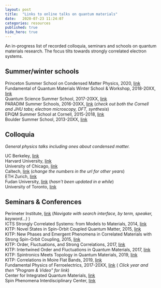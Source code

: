 ```yaml
---
layout: post
title:  "Links to online talks on quantum materials"
date:   2020-07-23 11:24:07
categories: resources
published: true
hide_hero: true
---
```



An in-progress list of recorded colloquia, seminars and schools on quantum materials research. The focus tilts towards strongly correlated electron systems.

## Summer/winter schools
Princeton Summer School on Condensed Matter Physics, 2020, [link](https://pccm.princeton.edu/psscmp-webinars)<br/>
Fundamental of Quantum Materials Winter School & Workshop, 2018-20XX, [link](https://fqm.physics.umd.edu/home)<br/> 
Quantum Science Summer School, 2017-20XX, [link](http://qs3.mit.edu/)<br/>
PARADIM Summer Schools, 2016-20XX, [link](https://www.paradim.org/summer_schools_past) (<em>check out both the Cornell and JHU tabs; electron microscopy, DFT, synthesis</em>)<br/>
EPiQM Summer School at Cornell, 2015-2018, [link](https://www.youtube.com/c/CornellLaboratoryofAtomicandSolidStatePhysicsLASSP/playlists)<br/>
Boulder Summer School, 2013-20XX, [link]()

## Colloquia

<em>General physics talks including ones about condensed matter.</em>

UC Berkeley, [link]( http://physics.berkeley.edu/resources/colloquia-and-videos)<br/>
Harvard University, [link](https://www.physics.harvard.edu/events/colloq_archive)<br/>
University of Chicago, [link]( http://kersten.uchicago.edu/event_video/colloquia/index_colloquia.html)<br/>
Caltech, [link](http://pmaweb.caltech.edu/~physcoll/PhysColl17-18.html) (<em>change the numbers in the url for other years</em>)<br/>
ETH Zurich, [link](https://www.video.ethz.ch/speakers/zurich_physics_colloquium.html)<br/>
Fudan University, [link](http://phys.fudan.edu.cn/eng/wecture/list.htm) (<em>hasn't been updated in a while</em>)<br/>
University of Toronto, [link](https://www.youtube.com/channel/UCVRy29tW8aPN_lE-B0yC4Aw)

## Seminars & Conferences

Perimeter Institute, [link](http://pirsa.org/) (<em>Navigate with search interface, by term, speaker, keyword...) </em>)<br/>
ICTS Strongly Correlated Systems: from Models to Materials, 2014, [link](https://www.icts.res.in/program/MTM2014/talks)<br/>
KITP: Novel States in Spin-Orbit Coupled Quantum Matter, 2015, [link](http://online.kitp.ucsb.edu/online/lsmatter_c15/)<br/>
KITP: New Phases and Emergent Phenomena in Correlated Materials with Strong Spin-Orbit Coupling, 2015, [link](http://online.kitp.ucsb.edu/online/lsmatter15/)<br/>
KITP: Order, Fluctuations, and Strong Correlations, 2017, [link](http://online.kitp.ucsb.edu/online/intertwined_c17/)<br/>
KITP: Intertwined Order and Fluctuations in Quantum Materials, 2017, [link]( http://online.kitp.ucsb.edu/online/intertwined17/)<br/>
KITP: Spintronics Meets Topology in Quantum Materials, 2019, [link](http://online.kitp.ucsb.edu/online/spinquant-c19/)<br/>
KITP: Correlations in Moire Flat Bands, 2019, [link](http://online.kitp.ucsb.edu/online/bands_m19/)<br/>
Fundamental Physics of Ferroelectrics, 2017-20XX, [link]( https://www.materialsbydesign.org/) (<em> Click year and then "Program & Video" for link</em>)<br/>
Center for Integrated Quantum Materials, [link](https://www.youtube.com/channel/UCBz9hE9jt4pIGK78Tnfiqow)<br/>
Spin Phenomena Interdisciplinary Center, [link](https://www.youtube.com/c/SPICEmainz/playlists)<br/>
